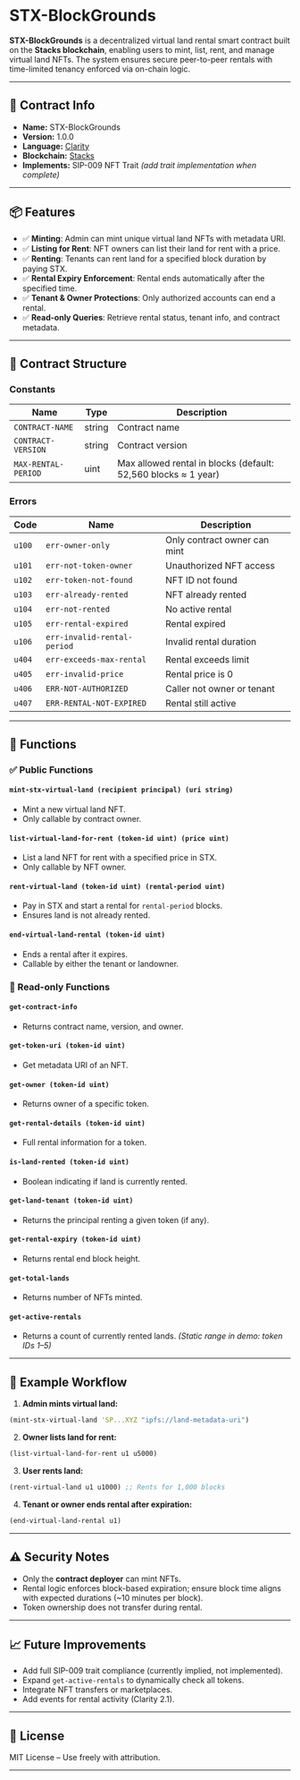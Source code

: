 

# STX-BlockGrounds

**STX-BlockGrounds** is a decentralized virtual land rental smart contract built on the **Stacks blockchain**, enabling users to mint, list, rent, and manage virtual land NFTs. The system ensures secure peer-to-peer rentals with time-limited tenancy enforced via on-chain logic.

---

## 📜 Contract Info

* **Name:** STX-BlockGrounds
* **Version:** 1.0.0
* **Language:** [Clarity](https://docs.stacks.co/docs/write-smart-contracts/clarity-overview)
* **Blockchain:** [Stacks](https://www.stacks.co/)
* **Implements:** SIP-009 NFT Trait *(add trait implementation when complete)*

---

## 📦 Features

* ✅ **Minting**: Admin can mint unique virtual land NFTs with metadata URI.
* ✅ **Listing for Rent**: NFT owners can list their land for rent with a price.
* ✅ **Renting**: Tenants can rent land for a specified block duration by paying STX.
* ✅ **Rental Expiry Enforcement**: Rental ends automatically after the specified time.
* ✅ **Tenant & Owner Protections**: Only authorized accounts can end a rental.
* ✅ **Read-only Queries**: Retrieve rental status, tenant info, and contract metadata.

---

## 📁 Contract Structure

### Constants

| Name                | Type   | Description                                                    |
| ------------------- | ------ | -------------------------------------------------------------- |
| `CONTRACT-NAME`     | string | Contract name                                                  |
| `CONTRACT-VERSION`  | string | Contract version                                               |
| `MAX-RENTAL-PERIOD` | uint   | Max allowed rental in blocks (default: 52,560 blocks ≈ 1 year) |

### Errors

| Code   | Name                        | Description                  |
| ------ | --------------------------- | ---------------------------- |
| `u100` | `err-owner-only`            | Only contract owner can mint |
| `u101` | `err-not-token-owner`       | Unauthorized NFT access      |
| `u102` | `err-token-not-found`       | NFT ID not found             |
| `u103` | `err-already-rented`        | NFT already rented           |
| `u104` | `err-not-rented`            | No active rental             |
| `u105` | `err-rental-expired`        | Rental expired               |
| `u106` | `err-invalid-rental-period` | Invalid rental duration      |
| `u404` | `err-exceeds-max-rental`    | Rental exceeds limit         |
| `u405` | `err-invalid-price`         | Rental price is 0            |
| `u406` | `ERR-NOT-AUTHORIZED`        | Caller not owner or tenant   |
| `u407` | `ERR-RENTAL-NOT-EXPIRED`    | Rental still active          |

---

## 🔨 Functions

### ✅ Public Functions

#### `mint-stx-virtual-land (recipient principal) (uri string)`

* Mint a new virtual land NFT.
* Only callable by contract owner.

#### `list-virtual-land-for-rent (token-id uint) (price uint)`

* List a land NFT for rent with a specified price in STX.
* Only callable by NFT owner.

#### `rent-virtual-land (token-id uint) (rental-period uint)`

* Pay in STX and start a rental for `rental-period` blocks.
* Ensures land is not already rented.

#### `end-virtual-land-rental (token-id uint)`

* Ends a rental after it expires.
* Callable by either the tenant or landowner.

### 📖 Read-only Functions

#### `get-contract-info`

* Returns contract name, version, and owner.

#### `get-token-uri (token-id uint)`

* Get metadata URI of an NFT.

#### `get-owner (token-id uint)`

* Returns owner of a specific token.

#### `get-rental-details (token-id uint)`

* Full rental information for a token.

#### `is-land-rented (token-id uint)`

* Boolean indicating if land is currently rented.

#### `get-land-tenant (token-id uint)`

* Returns the principal renting a given token (if any).

#### `get-rental-expiry (token-id uint)`

* Returns rental end block height.

#### `get-total-lands`

* Returns number of NFTs minted.

#### `get-active-rentals`

* Returns a count of currently rented lands. *(Static range in demo: token IDs 1–5)*

---

## 🧪 Example Workflow

1. **Admin mints virtual land:**

```clojure
(mint-stx-virtual-land 'SP...XYZ "ipfs://land-metadata-uri")
```

2. **Owner lists land for rent:**

```clojure
(list-virtual-land-for-rent u1 u5000)
```

3. **User rents land:**

```clojure
(rent-virtual-land u1 u1000) ;; Rents for 1,000 blocks
```

4. **Tenant or owner ends rental after expiration:**

```clojure
(end-virtual-land-rental u1)
```

---

## ⚠️ Security Notes

* Only the **contract deployer** can mint NFTs.
* Rental logic enforces block-based expiration; ensure block time aligns with expected durations (\~10 minutes per block).
* Token ownership does not transfer during rental.

---

## 📈 Future Improvements

* Add full SIP-009 trait compliance (currently implied, not implemented).
* Expand `get-active-rentals` to dynamically check all tokens.
* Integrate NFT transfers or marketplaces.
* Add events for rental activity (Clarity 2.1).

---

## 🤝 License

MIT License – Use freely with attribution.

---
